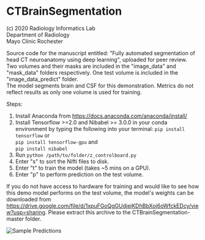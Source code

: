 # CTBrainSegmentation
(c) 2020
Radiology Informatics Lab\
Department of Radiology\
Mayo Clinic Rochester

Source code for the manuscript entitled: "Fully automated segmentation of head CT neuroanatomy using deep learning", uploaded for peer review.\
Two volumes and their masks are included in the "image_data" and "mask_data" folders respectively. One test volume is included in the "image_data_predict" folder.\
The model segments brain and CSF for this demonstration. Metrics do not reflect results as only one volume is used for training.

Steps:
1. Install Anaconda from https://docs.anaconda.com/anaconda/install/
2. Install Tensorflow >=2.0 and Nibabel >= 3.0.0 in your conda environment by typing the following into your terminal:
   `pip install tensorflow` or\
   `pip install tensorflow-gpu` and\
   `pip install nibabel`
3. Run `python /path/to/folder/z_controlboard.py`
4. Enter "s" to sort the Nifti files to disk.
5. Enter "t" to train the model (takes ~5 mins on a GPU).
6. Enter "p" to perform prediction on the test volume.

If you do not have access to hardware for training and would like to see how this demo model performs on the test volume, the model's weights can be downloaded from https://drive.google.com/file/d/1xpuFGoQgGUdjejKDhBbXoj6oWfckEDcy/view?usp=sharing. Please extract this archive to the CTBrainSegmentation-master folder.


![Sample Predictions](https://github.com/jasonccai/CTBrainSegmentation/blob/master/Sample%20Performance.jpg)
